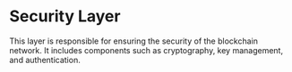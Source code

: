 # Security Layer

This layer is responsible for ensuring the security of the blockchain network. It includes components such as cryptography, key management, and authentication.
